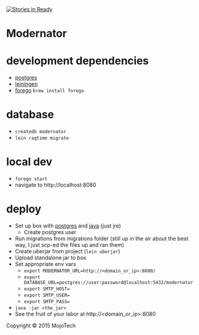 [![Stories in Ready](https://badge.waffle.io/mojotech/modernator.png?label=ready&title=Ready)](https://waffle.io/mojotech/modernator)
# Modernator

# development dependencies

  * [postgres](http://postgresapp.com/)
  * [leiningen](http://leiningen.org/)
  * [forego](https://github.com/ddollar/forego) `brew install forego`

# database

  * `createdb modernator`
  * `lein ragtime migrate`

# local dev

  * `forego start`
  * navigate to http://localhost:8080

# deploy

  * Set up box with [postgres](https://www.digitalocean.com/community/tutorials/how-to-install-and-use-postgresql-on-ubuntu-14-04)
    and [java](https://www.digitalocean.com/community/tutorials/how-to-install-java-on-ubuntu-with-apt-get) (just jre)
    * Create postgres user
  * Run migrations from migrations folder (still up in the air about the best way, I just scp-ed the files up and ran them)
  * Create uberjar from project (`lein uberjar`)
  * Upload standalone jar to box
  * Set appropriate env vars
    * `export MODERNATOR_URL=http://<domain_or_ip>:8080/`
    * `export DATABASE_URL=postgres://user:password@localhost:5432/modernator`
    * `export SMTP_HOST=`
    * `export SMTP_USER=`
    * `export SMTP_PASS=`
  * `java -jar <the_jar>`
  * See the fruit of your labor at http://<domain_or_ip>:8080

Copyright © 2015 MojoTech
